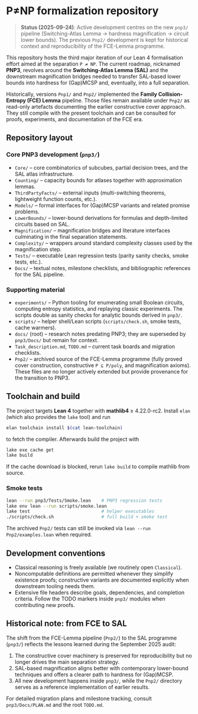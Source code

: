 # P≠NP formalization repository
> **Status (2025-09-24)**: Active development centres on the new `pnp3/` pipeline (Switching-Atlas Lemma → hardness magnification → circuit lower bounds).  The previous `Pnp2/` development is kept for historical context and reproducibility of the FCE-Lemma programme.

This repository hosts the third major iteration of our Lean 4 formalisation effort aimed at the separation `P ≠ NP`.  The current roadmap, nicknamed **PNP3**, revolves around the **Switching-Atlas Lemma (SAL)** and the downstream magnification bridges needed to transfer SAL-based lower bounds into hardness for (Gap)MCSP and, eventually, into a full separation.

Historically, versions `Pnp1/` and `Pnp2/` implemented the **Family Collision-Entropy (FCE) Lemma** pipeline.  Those files remain available under `Pnp2/` as read-only artefacts documenting the earlier constructive cover approach.  They still compile with the present toolchain and can be consulted for proofs, experiments, and documentation of the FCE era.

## Repository layout

### Core PNP3 development (`pnp3/`)
* `Core/` – core combinatorics of subcubes, partial decision trees, and the SAL atlas infrastructure.
* `Counting/` – capacity bounds for atlases together with approximation lemmas.
* `ThirdPartyFacts/` – external inputs (multi-switching theorems, lightweight function counts, etc.).
* `Models/` – formal interfaces for (Gap)MCSP variants and related promise problems.
* `LowerBounds/` – lower-bound derivations for formulas and depth-limited circuits based on SAL.
* `Magnification/` – magnification bridges and literature interfaces culminating in the final separation statements.
* `Complexity/` – wrappers around standard complexity classes used by the magnification step.
* `Tests/` – executable Lean regression tests (parity sanity checks, smoke tests, etc.).
* `Docs/` – textual notes, milestone checklists, and bibliographic references for the SAL pipeline.

### Supporting material
* `experiments/` – Python tooling for enumerating small Boolean circuits, computing entropy statistics, and replaying classic experiments.  The scripts double as sanity checks for analytic bounds derived in `pnp3/`.
* `scripts/` – helper shell/Lean scripts (`scripts/check.sh`, smoke tests, cache warmers).
* `docs/` (root) – research notes predating PNP3; they are superseded by `pnp3/Docs/` but remain for context.
* `Task_description.md`, `TODO.md` – current task boards and migration checklists.
* `Pnp2/` – archived source of the FCE-Lemma programme (fully proved cover construction, constructive `P ⊆ P/poly`, and magnification axioms).  These files are no longer actively extended but provide provenance for the transition to PNP3.

## Toolchain and build

The project targets **Lean 4** together with **mathlib4** ≥ 4.22.0-rc2.  Install `elan` (which also provides the `lake` tool) and run

```bash
elan toolchain install $(cat lean-toolchain)
```

to fetch the compiler.  Afterwards build the project with

```bash
lake exe cache get
lake build
```

If the cache download is blocked, rerun `lake build` to compile mathlib from source.

### Smoke tests

```bash
lean --run pnp3/Tests/Smoke.lean    # PNP3 regression tests
lake env lean --run scripts/smoke.lean
lake test                           # helper executables
./scripts/check.sh                  # full build + smoke test
```

The archived `Pnp2/` tests can still be invoked via `lean --run Pnp2/examples.lean` when required.

## Development conventions

* Classical reasoning is freely available (we routinely open `Classical`).
* Noncomputable definitions are permitted whenever they simplify existence proofs; constructive variants are documented explicitly when downstream tooling needs them.
* Extensive file headers describe goals, dependencies, and completion criteria.  Follow the TODO markers inside `pnp3/` modules when contributing new proofs.

## Historical note: from FCE to SAL

The shift from the FCE-Lemma pipeline (`Pnp2/`) to the SAL programme (`pnp3/`) reflects the lessons learned during the September 2025 audit:

1. The constructive cover machinery is preserved for reproducibility but no longer drives the main separation strategy.
2. SAL-based magnification aligns better with contemporary lower-bound techniques and offers a clearer path to hardness for (Gap)MCSP.
3. All new development happens inside `pnp3/`, while the `Pnp2/` directory serves as a reference implementation of earlier results.

For detailed migration plans and milestone tracking, consult `pnp3/Docs/PLAN.md` and the root `TODO.md`.
